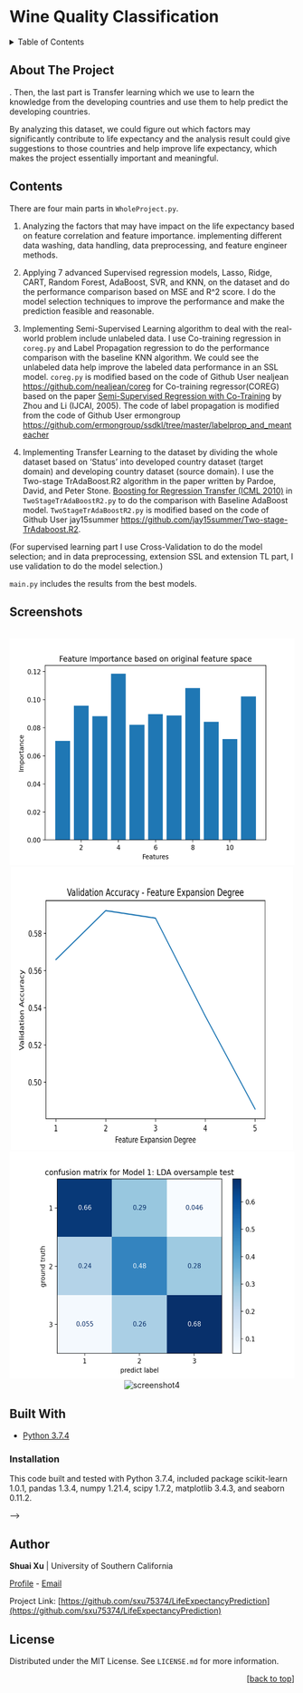 <div id="top"></div>

# Wine Quality Classification


<!-- TABLE OF CONTENTS -->
<details>
  <summary>Table of Contents</summary>
  <ol>
    <li><a href="#about-the-project">About The Project</a></li>
    <li><a href="#contents">Contents</a></li>
    <li><a href="#screenshots">Screenshots</a></li>
    <li><a href="#built-with">Built With</a></li>
      <ul>
          <li><a href="#installation">Installation</a></li>
      </ul>
    <li><a href="#author">Author</a></li>
    <li><a href="#license">License</a></li>
  </ol>
</details>

## About The Project
<!--
In this project, I use the [Life Expectancy dataset from WHO](https://www.kaggle.com/kumarajarshi/life-expectancy-who) to analyze the health factor related to the life expectancy and predict life expectancy. The observations of this dataset are based on different countries from a period of years between 2000 and 2015 and feature consist of several aspects of factors that may influence the life expectancy of the population. We aim to predict the numeric life expectancy of each country which could be converted into a regression problem based on different supervised learning algorithms and feature preprocessing techniques. Also we implement different semi-supervised regression learning algorithms for the sake of dealing with label-expensive real world problems <!--引用算法和论文-->. Then, the last part is Transfer learning which we use to learn the knowledge from the developing countries and use them to help predict the developing countries.

By analyzing this dataset, we could figure out which factors may significantly contribute to life expectancy and the analysis result could give suggestions to those countries and help improve life expectancy, which makes the project essentially important and meaningful.

## Contents
There are four main parts in `WholeProject.py`. 

1. Analyzing the factors that may have impact on the life expectancy based on feature correlation and feature importance. implementing different data washing, data handling, data preprocessing, and feature engineer methods.

2. Applying 7 advanced Supervised regression models, Lasso, Ridge, CART, Random Forest, AdaBoost, SVR, and KNN, on the dataset and do the performance comparison based on MSE and R^2 score. I do the model selection techniques to improve the performance and make the prediction feasible and reasonable.
 
3.  Implementing Semi-Supervised Learning algorithm to deal with the real-world problem include unlabeled data. I use Co-training regression in `coreg.py` and Label Propagation regression to do the performance comparison with the baseline KNN algorithm. We could see the unlabeled data help improve the labeled data performance in an SSL model.  `coreg.py` is modified based on the code of Github User nealjean https://github.com/nealjean/coreg for Co-training regressor(COREG)
based on the paper [Semi-Supervised Regression with Co-Training](http://dl.acm.org/citation.cfm?id=1642439) by Zhou and Li (IJCAI, 2005). The code of label propagation is modified from the code of Github User ermongroup https://github.com/ermongroup/ssdkl/tree/master/labelprop_and_meanteacher

4. Implementing Transfer Learning to the dataset by dividing the whole dataset based on ‘Status’ into developed country dataset (target domain) and developing country dataset (source domain). I use the Two-stage TrAdaBoost.R2 algorithm in the paper written by Pardoe, David, and Peter Stone. [Boosting for Regression Transfer (ICML 2010)](https://www.cs.utexas.edu/~dpardoe/papers/ICML10.pdf) in `TwoStageTrAdaBoostR2.py` to do the comparison with Baseline AdaBoost model. `TwoStageTrAdaBoostR2.py` is modified based on the code of Github User jay15summer https://github.com/jay15summer/Two-stage-TrAdaboost.R2.
 
(For supervised learning part I use Cross-Validation to do the model selection; and in data preprocessing, extension SSL and extension TL part, I use validation to do the model selection.)

`main.py` includes the results from the best models.

## Screenshots
<br />
<div align="center">
  <img src="screenshots/screenshot1.png" alt="screenshot1" width="570" height="400">
  <img src="screenshots/screenshot2.png" alt="screenshot2" width="500" height="500">
  <img src="screenshots/screenshot3.png" alt="screenshot3" width="530" height="400">
  <img src="screenshots/screenshot4.png" alt="screenshot4" width="570" height="400">
</div>


## Built With
- [Python 3.7.4](https://www.python.org/downloads/release/python-374/)


### Installation
This code built and tested with Python 3.7.4, included package scikit-learn 1.0.1, pandas 1.3.4, numpy 1.21.4, scipy 1.7.2, matplotlib 3.4.3, and seaborn 0.11.2.


<!--## further improvement-->

-->
## Author

**Shuai Xu** | University of Southern California

[Profile](https://github.com/sxu75374) - <a href="mailto:sxu75374@usc.edu?subject=Nice to meet you!&body=Hi Shuai!">Email</a>

Project Link: [https://github.com/sxu75374/LifeExpectancyPrediction](https://github.com/sxu75374/LifeExpectancyPrediction)

<!-- LICENSE -->
## License

Distributed under the MIT License. See `LICENSE.md` for more information.

<p align="right">[<a href="#top">back to top</a>]</p>
